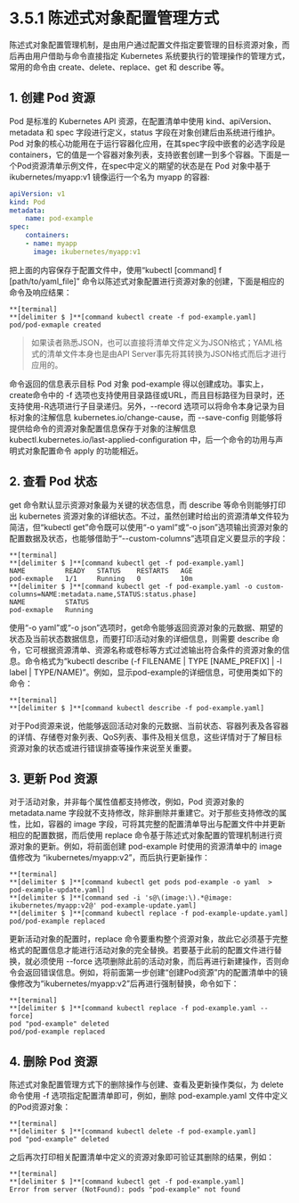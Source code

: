 # 3.5.1 陈述式对象配置管理方式

陈述式对象配置管理机制，是由用户通过配置文件指定要管理的目标资源对象，而后再由用户借助与命令直接指定 Kubernetes 系统要执行的管理操作的管理方式，常用的命令由 create、delete、replace、get 和 describe 等。

## 1. 创建 Pod 资源

Pod 是标准的 Kubernetes API 资源，在配置清单中使用 kind、apiVersion、metadata 和 spec 字段进行定义，status 字段在对象创建后由系统进行维护。Pod 对象的核心功能用在于运行容器化应用，在其spec字段中嵌套的必选字段是 containers，它的值是一个容器对象列表，支持嵌套创建一到多个容器。下面是一个Pod资源清单示例文件，在spec中定义的期望的状态是在 Pod 对象中基于 ikubernetes/myapp:v1 镜像运行一个名为 myapp 的容器:

```yaml
apiVersion: v1
kind: Pod
metadata:
    name: pod-example
spec:
    containers:
    - name: myapp
      image: ikubernetes/myapp:v1
```

把上面的内容保存于配置文件中，使用“kubectl [command] f [path/to/yaml_file]” 命令以陈述式对象配置进行资源对象的创建，下面是相应的命令及响应结果：

```
**[terminal]
**[delimiter $ ]**[command kubectl create -f pod-example.yaml]
pod/pod-exmaple created
```

> 如果读者熟悉JSON，也可以直接将清单文件定义为JSON格式；YAML格式的清单文件本身也是由API Server事先将其转换为JSON格式而后才进行应用的。

命令返回的信息表示目标 Pod 对象 pod-example 得以创建成功。事实上，create命令中的 -f 选项也支持使用目录路径或URL，而且目标路径为目录时，还支持使用-R选项进行子目录递归。另外，--record 选项可以将命令本身记录为目标对象的注解信息 kubernetes.io/change-cause，而 --save-config 则能够将提供给命令的资源对象配置信息保存于对象的注解信息 kubectl.kubernetes.io/last-applied-configuration 中，后一个命令的功用与声明式对象配置命令 apply 的功能相近。

## 2. 查看 Pod 状态

get 命令默认显示资源对象最为关键的状态信息，而 describe 等命令则能够打印出 kubernetes 资源对象的详细状态。不过，虽然创建时给出的资源清单文件较为简洁，但“kubectl get”命令既可以使用“-o yaml”或“-o json”选项输出资源对象的配置数据及状态，也能够借助于“--custom-columns”选项自定义要显示的字段：

```
**[terminal]
**[delimiter $ ]**[command kubectl get -f pod-example.yaml]
NAME          READY   STATUS    RESTARTS   AGE
pod-exmaple   1/1     Running   0          10m
**[delimiter $ ]**[command kubectl get -f pod-example.yaml -o custom-columns=NAME:metadata.name,STATUS:status.phase]
NAME          STATUS
pod-exmaple   Running
```

使用“-o yaml”或“-o json”选项时，get命令能够返回资源对象的元数据、期望的状态及当前状态数据信息，而要打印活动对象的详细信息，则需要 describe 命令，它可根据资源清单、资源名称或卷标等方式过滤输出符合条件的资源对象的信息。命令格式为“kubectl describe (-f FILENAME | TYPE [NAME_PREFIX] | -l label | TYPE/NAME)”。例如，显示pod-example的详细信息，可使用类如下的命令：

```
**[terminal]
**[delimiter $ ]**[command kubectl describe -f pod-example.yaml]
```

对于Pod资源来说，他能够返回活动对象的元数据、当前状态、容器列表及各容器的详情、存储卷对象列表、QoS列表、事件及相关信息，这些详情对于了解目标资源对象的状态或进行错误排查等操作来说至关重要。

## 3. 更新 Pod 资源

对于活动对象，并非每个属性值都支持修改，例如，Pod 资源对象的 metadata.name 字段就不支持修改，除非删除并重建它。对于那些支持修改的属性，比如，容器的 image 字段，可将其完整的配置清单导出与配置文件中并更新相应的配置数据，而后使用 replace 命令基于陈述式对象配置的管理机制进行资源对象的更新。例如，将前面创建 pod-example 时使用的资源清单中的 image 值修改为 “ikubernetes/myapp:v2”，而后执行更新操作：

```
**[terminal]
**[delimiter $ ]**[command kubectl get pods pod-example -o yaml  > pod-example-update.yaml]
**[delimiter $ ]**[command sed -i 's@\(image:\).*@image: ikubernetes/myapp:v2@' pod-example-update.yaml]
**[delimiter $ ]**[command kubectl replace -f pod-example-update.yaml]
pod/pod-example replaced
```

更新活动对象的配置时，replace 命令要重构整个资源对象，故此它必须基于完整格式的配置信息才能进行活动对象的完全替换。若要基于此前的配置文件进行替换，就必须使用 --force 选项删除此前的活动对象，而后再进行新建操作，否则命令会返回错误信息。例如，将前面第一步创建“创建Pod资源”内的配置清单中的镜像修改为“ikubernetes/myapp:v2”后再进行强制替换，命令如下：

```
**[terminal]
**[delimiter $ ]**[command kubectl replace -f pod-example.yaml --force]
pod "pod-example" deleted
pod/pod-example replaced
```

## 4. 删除 Pod 资源

陈述式对象配置管理方式下的删除操作与创建、查看及更新操作类似，为 delete 命令使用 -f 选项指定配置清单即可，例如，删除 pod-example.yaml 文件中定义的Pod资源对象：

```
**[terminal]
**[delimiter $ ]**[command kubectl delete -f pod-example.yaml]
pod "pod-example" deleted
```

之后再次打印相关配置清单中定义的资源对象即可验证其删除的结果，例如：

```
**[terminal]
**[delimiter $ ]**[command kubectl get -f pod-example.yaml]
Error from server (NotFound): pods "pod-example" not found
```

